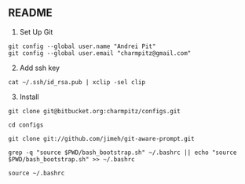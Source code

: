 ## README ##

1) Set Up Git
```
git config --global user.name "Andrei Pit"
git config --global user.email "charmpitz@gmail.com"
```

2) Add ssh key
```
cat ~/.ssh/id_rsa.pub | xclip -sel clip
```

3) Install
```
git clone git@bitbucket.org:charmpitz/configs.git

cd configs

git clone git://github.com/jimeh/git-aware-prompt.git

grep -q "source $PWD/bash_bootstrap.sh" ~/.bashrc || echo "source $PWD/bash_bootstrap.sh" >> ~/.bashrc

source ~/.bashrc
```

